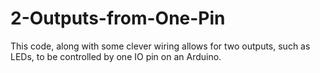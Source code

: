 # 2-Outputs-from-One-Pin
This code, along with some clever wiring allows for two outputs, such as LEDs, to be controlled by one IO pin on an Arduino.
